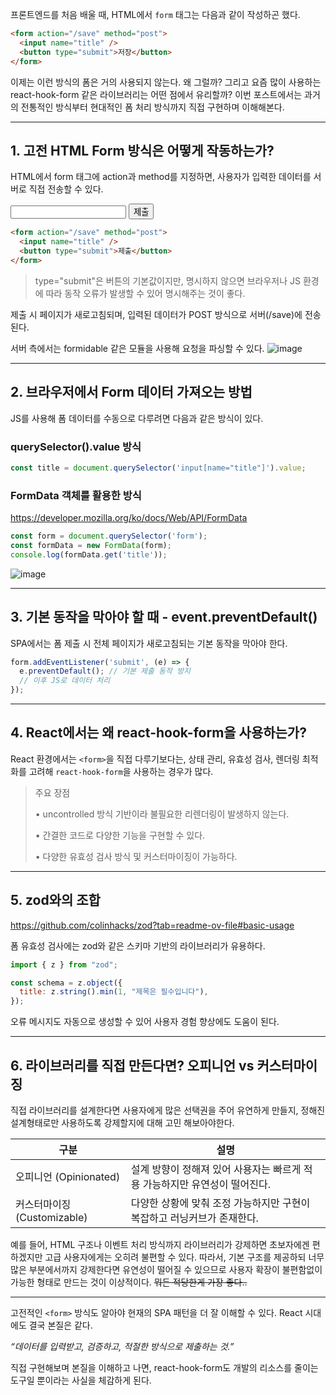 
프론트엔드를 처음 배울 때, HTML에서 `form` 태그는 다음과 같이 작성하곤 했다.

```html
<form action="/save" method="post">
  <input name="title" />
  <button type="submit">저장</button>
</form>
```
이제는 이런 방식의 폼은 거의 사용되지 않는다. 왜 그럴까?
그리고 요즘 많이 사용하는 react-hook-form 같은 라이브러리는 어떤 점에서 유리할까?
이번 포스트에서는 과거의 전통적인 방식부터 현대적인 폼 처리 방식까지 직접 구현하며 이해해본다.

---

## 1. 고전 HTML Form 방식은 어떻게 작동하는가?

HTML에서 form 태그에 action과 method를 지정하면, 사용자가 입력한 데이터를 서버로 직접 전송할 수 있다.

<form action="/save" method="post">
  <input name="title" />
  <button type="submit">제출</button>
</form>

```html
<form action="/save" method="post">
  <input name="title" />
  <button type="submit">제출</button>
</form>
```

>type="submit"은 버튼의 기본값이지만, 명시하지 않으면 브라우저나 JS 환경에 따라 동작 오류가 발생할 수 있어 명시해주는 것이 좋다.

제출 시 페이지가 새로고침되며, 입력된 데이터가 POST 방식으로 서버(/save)에 전송된다.

서버 측에서는 formidable 같은 모듈을 사용해 요청을 파싱할 수 있다.
![image](https://github.com/user-attachments/assets/95c54f1e-7121-4675-afa0-b9746fe03548)

---

## 2. 브라우저에서 Form 데이터 가져오는 방법

JS를 사용해 폼 데이터를 수동으로 다루려면 다음과 같은 방식이 있다.

### querySelector().value 방식
```javascript
const title = document.querySelector('input[name="title"]').value;
```
### FormData 객체를 활용한 방식
https://developer.mozilla.org/ko/docs/Web/API/FormData 
```javascript
const form = document.querySelector('form');
const formData = new FormData(form);
console.log(formData.get('title'));

```
![image](https://github.com/user-attachments/assets/e46d8104-3057-461d-9e72-009e9a117e4a)

---

## 3. 기본 동작을 막아야 할 때 - event.preventDefault()

SPA에서는 폼 제출 시 전체 페이지가 새로고침되는 기본 동작을 막아야 한다.
```javascript
form.addEventListener('submit', (e) => {
  e.preventDefault(); // 기본 제출 동작 방지
  // 이후 JS로 데이터 처리
});
```
---

## 4. React에서는 왜 react-hook-form을 사용하는가?

React 환경에서는 `<form>`을 직접 다루기보다는, 상태 관리, 유효성 검사, 렌더링 최적화를 고려해 `react-hook-form`을 사용하는 경우가 많다.

>주요 장점
>
>	•	uncontrolled 방식 기반이라 불필요한 리렌더링이 발생하지 않는다.
>
>	•	간결한 코드로 다양한 기능을 구현할 수 있다.
>
>	•	다양한 유효성 검사 방식 및 커스터마이징이 가능하다.

---

## 5. zod와의 조합
https://github.com/colinhacks/zod?tab=readme-ov-file#basic-usage 

폼 유효성 검사에는 zod와 같은 스키마 기반의 라이브러리가 유용하다.
```javascript
import { z } from "zod";

const schema = z.object({
  title: z.string().min(1, "제목은 필수입니다"),
});
```

오류 메시지도 자동으로 생성할 수 있어 사용자 경험 향상에도 도움이 된다.

---

## 6. 라이브러리를 직접 만든다면? 오피니언 vs 커스터마이징

직접 라이브러리를 설계한다면 사용자에게 많은 선택권을 주어 유연하게 만들지, 정해진 설계형태로만 사용하도록 강제할지에 대해 고민 해보아야한다. 

| 구분 | 설명 | 
| - | - | 
| 오피니언 (Opinionated) | 설계 방향이 정해져 있어 사용자는 빠르게 적용 가능하지만 유연성이 떨어진다. |
| 커스터마이징 (Customizable) | 다양한 상황에 맞춰 조정 가능하지만 구현이 복잡하고 러닝커브가 존재한다. |


예를 들어, HTML 구조나 이벤트 처리 방식까지 라이브러리가 강제하면 초보자에겐 편하겠지만 고급 사용자에게는 오히려 불편할 수 있다.
따라서, 기본 구조를 제공하되 너무 많은 부분에서까지 강제한다면 유연성이 떨어질 수 있으므로 사용자 확장이 불편함없이 가능한 형태로 만드는 것이 이상적이다. ~~뭐든 적당한게 가장 좋다..~~

---

고전적인 `<form>` 방식도 알아야 현재의 SPA 패턴을 더 잘 이해할 수 있다.
React 시대에도 결국 본질은 같다.

_“데이터를 입력받고, 검증하고, 적절한 방식으로 제출하는 것.”_

직접 구현해보며 본질을 이해하고 나면, react-hook-form도 개발의 리소스를 줄이는 도구일 뿐이라는 사실을 체감하게 된다.

